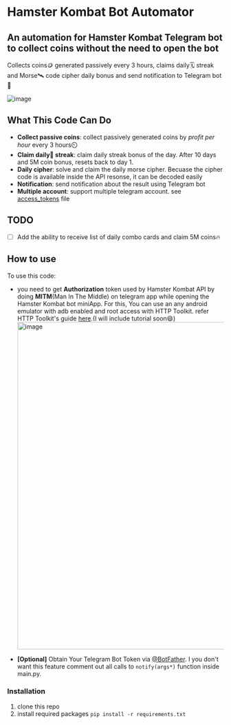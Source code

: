 # Hamster Kombat Bot Automator
## An automation for Hamster Kombat Telegram bot to collect coins without the need to open the bot

Collects coins🪙 generated passively every 3 hours, claims daily🗓️ streak and Morse🛰️ code cipher daily bonus and send notification to Telegram bot🤖

![image](https://github.com/fira-pro/hamsterKombatAuto/assets/85739903/ef2bfd5c-4f93-4d1c-86eb-155b0dcb9297)

## What This Code Can Do
- **Collect passive coins**: collect passively generated coins by *profit per hour* every 3 hours⏲️
- **Claim daily📆 streak**: claim daily streak bonus of the day. After 10 days and 5M coin bonus, resets back to day 1.
- **Daily cipher**: solve and claim the daily morse cipher. Becuase the cipher code is available inside the API resonse, it can be decoded easily
- **Notification**: send notification about the result using Telegram bot
- **Multiple account**: support multiple telegram account. see [access_tokens](access_tokens.json) file

## TODO
- [ ] Add the ability to receive list of daily combo cards and claim 5M coins🔥

## How to use
To use this code:
- you need to get **Authorization** token used by Hamster Kombat API by doing **MITM**(Man In The Middle) on telegram app while opening the Hamster Kombat bot miniApp.
For this, You can use an any android emulator with adb enabled and root access with HTTP Toolkit. refer HTTP Toolkit's guide [here](https://httptoolkit.com/docs/guides/android/).(I will include tutorial soon😄) <img width="760" alt="image" src="https://github.com/fira-pro/hamsterKombatAuto/assets/85739903/7d858eb1-fdae-493f-9b3a-d26a92e1f5f7">

- **[Optional]** Obtain Your Telegram Bot Token via [@BotFather](https://t.me/botfather). I you don't want this feature comment out all calls to `notify(args*)` function inside main.py.

  
### Installation
1. clone this repo
2. install required packages `pip install -r requirements.txt`
